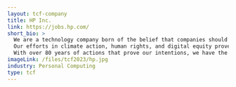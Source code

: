 ```yaml
---
layout: tcf-company
title: HP Inc.
link: https://jobs.hp.com/
short_bio: >
  We are a technology company born of the belief that companies should do more than just make a profit. They should make the world a better place.<br/><br/>
  Our efforts in climate action, human rights, and digital equity prove that we are doing everything in our power to make it so.<br/><br/>
  With over 80 years of actions that prove our intentions, we have the confidence to envision a world where innovation drives extraordinary contributions to humanity.
imageLink: /files/tcf2023/hp.jpg
industry: Personal Computing 
type: tcf
---
```

